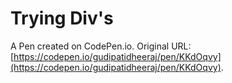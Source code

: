 # Trying Div's

A Pen created on CodePen.io. Original URL: [https://codepen.io/gudipatidheeraj/pen/KKdOqvy](https://codepen.io/gudipatidheeraj/pen/KKdOqvy).


